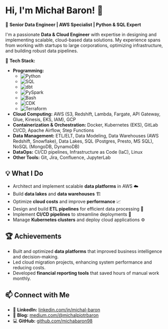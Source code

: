 # Hi, I'm Michał Baron! 👋

🚀 **Senior Data Engineer | AWS Specialist | Python & SQL Expert**

I'm a passionate **Data & Cloud Engineer** with expertise in designing and implementing scalable, cloud-based data solutions. My experience spans from working with startups to large corporations, optimizing infrastructure, and building robust data pipelines.

🔧 **Tech Stack:**
- **Programming:**
  - ![Python](https://img.shields.io/badge/Python-3776AB?style=for-the-badge&logo=python&logoColor=white)  
  - ![SQL](https://img.shields.io/badge/SQL-4479A1?style=for-the-badge&logo=postgresql&logoColor=white)  
  - ![dbt](https://img.shields.io/badge/dbt-FF694B?style=for-the-badge&logo=dbt&logoColor=white)  
  - ![PySpark](https://img.shields.io/badge/PySpark-E25A1C?style=for-the-badge&logo=apache-spark&logoColor=white)  
  - ![Bash](https://img.shields.io/badge/Bash-4EAA25?style=for-the-badge&logo=gnu-bash&logoColor=white)  
  - ![CDK](https://img.shields.io/badge/AWS%20CDK-FF9900?style=for-the-badge&logo=amazon-aws&logoColor=white)  
  - ![Terraform](https://img.shields.io/badge/Terraform-623CE4?style=for-the-badge&logo=terraform&logoColor=white)  
- **Cloud Computing:** AWS (S3, Redshift, Lambda, Fargate, API Gateway, Glue, Kinesis, EKS, IAM), GCP
- **Containerization & Orchestration:** Docker, Kubernetes (EKS), GitLab CI/CD, Apache Airflow, Step Functions
- **Data Management:** ETL/ELT, Data Modeling, Data Warehouses (AWS Redshift, Snowflake), Data Lakes, SQL (Postgres, Presto, MS SQL), NoSQL (MongoDB, DynamoDB)
- **DataOps:** CI/CD pipelines, Infrastructure as Code (IaC), Linux
- **Other Tools:** Git, Jira, Confluence, JupyterLab

## 💡 What I Do
- Architect and implement scalable **data platforms** in AWS ☁️
- Build **data lakes** and **data warehouses** 🏗️
- Optimize **cloud costs** and improve **performance** 📈
- Design and build **ETL pipelines** for efficient data processing 🔄
- Implement **CI/CD pipelines** to streamline deployments 🚀
- Manage **Kubernetes clusters** and deploy cloud applications ⚙️

## 🏆 Achievements
- Built and optimized **data platforms** that improved business intelligence and decision-making.
- Led cloud migration projects, enhancing system performance and reducing costs.
- Developed **financial reporting tools** that saved hours of manual work monthly.

## 📫 Connect with Me
- 💼 **LinkedIn:** [linkedin.com/in/michal-baron](https://www.linkedin.com/in/michal-baron)
- 📝 **Blog:** [medium.com/@michalpiotrbaron](https://medium.com/@michalpiotrbaron)
- 💻 **GitHub:** [github.com/michabaron98](https://github.com/michabaron98)
